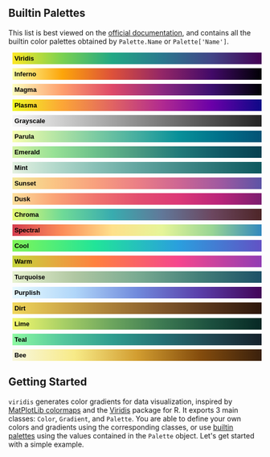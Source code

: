 ## Builtin Palettes

This list is best viewed on the [official documentation](https://npm.nicfv.com/modules/viridis.html), and contains all the builtin color palettes obtained by `Palette.Name` or `Palette['Name']`.

<style>
    div.viridis-palette {
        width: calc(100% - 1rem);
        margin: 0.5rem;
        padding: 0.25rem;
        color: black;
        font: bold 0.8rem sans-serif;
    }
</style>

<div class="viridis-palette" style="background:linear-gradient(90deg,#FDE725,#7AD151,#22A884,#2A788E,#414487,#440154)">Viridis</div><div class="viridis-palette" style="background:linear-gradient(90deg,#FCFFA4,#FCA50A,#DD513A,#932667,#420A68,#000004)">Inferno</div><div class="viridis-palette" style="background:linear-gradient(90deg,#FCFDBF,#FE9F6D,#DE4968,#8C2981,#3B0F70,#000004)">Magma</div><div class="viridis-palette" style="background:linear-gradient(90deg,#F0F921,#FCA636,#E16462,#B12A90,#6A00A8,#0D0887)">Plasma</div><div class="viridis-palette" style="background:linear-gradient(90deg,#F7F7F7,#252525)">Grayscale</div><div class="viridis-palette" style="background:linear-gradient(90deg,#F7FEAE,#B7E6A5,#7CCBA2,#46AEA0,#089099,#00718B,#045275)">Parula</div><div class="viridis-palette" style="background:linear-gradient(90deg,#D3F2A3,#97E196,#6CC08B,#4C9B82,#217A79,#105965,#074050)">Emerald</div><div class="viridis-palette" style="background:linear-gradient(90deg,#E4F1E1,#B4D9CC,#89C0B6,#63A6A0,#448C8A,#287274,#0D585F)">Mint</div><div class="viridis-palette" style="background:linear-gradient(90deg,#F3E79B,#FAC484,#F8A07E,#EB7F86,#CE6693,#A059A0,#5C53A5)">Sunset</div><div class="viridis-palette" style="background:linear-gradient(90deg,#FCDE9C,#FAA476,#F0746E,#E34F6F,#DC3977,#B9257A,#7C1D6F)">Dusk</div><div class="viridis-palette" style="background:linear-gradient(90deg,#E6F972,#6FDA97,#38ACAF,#617899,#6C4760,#4D2527)">Chroma</div><div class="viridis-palette" style="background:linear-gradient(90deg,#D53E4F,#FC8D59,#FEE08B,#E6F598,#99D594,#3288BD)">Spectral</div><div class="viridis-palette" style="background:linear-gradient(90deg,#7FF658,#21E499,#2A9FDE,#6252C5)">Cool</div><div class="viridis-palette" style="background:linear-gradient(90deg,#C6D63C,#FF803F,#F5468E,#923DB3)">Warm</div><div class="viridis-palette" style="background:linear-gradient(90deg,#E8F2D1,#B0C7A2,#7AAB92,#437F79,#1D5167)">Turquoise</div><div class="viridis-palette" style="background:linear-gradient(90deg,#E8FAFF,#B0D6F9,#708ADC,#5A3FAA,#420457)">Purplish</div><div class="viridis-palette" style="background:linear-gradient(90deg,#F1D75C,#CFA949,#A97E39,#81572A,#56341B,#2C160A)">Dirt</div><div class="viridis-palette" style="background:linear-gradient(90deg,#F3F86E,#A9D066,#6CA55E,#3D7A52,#1B4F3E,#072824)">Lime</div><div class="viridis-palette" style="background:linear-gradient(90deg,#8DF9A2,#55C89D,#309D8E,#247074,#204651,#15212B)">Teal</div><div class="viridis-palette" style="background:linear-gradient(90deg,#F8F7DE,#F7EA87,#D29D30,#854D0D,#3A200C)">Bee</div>

## Getting Started

`viridis` generates color gradients for data visualization, inspired by [MatPlotLib colormaps](https://bids.github.io/colormap/) and the [Viridis](https://cran.r-project.org/web/packages/viridis/index.html) package for R. It exports 3 main classes: `Color`, `Gradient`, and `Palette`. You are able to define your own colors and gradients using the corresponding classes, or use [builtin palettes](#builtin-palettes) using the values contained in the `Palette` object. Let's get started with a simple example.

